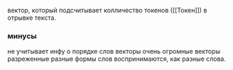 вектор, который подсчитывает колличество токенов ([[Токен]]) в отрывке текста. 
### минусы
не учитывает инфу о порядке слов 
векторы очень огромные
векторы разреженные
разные формы слов воспринимаются, как разные слова.